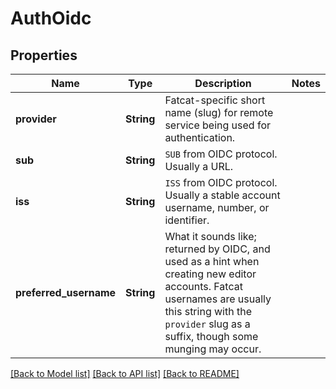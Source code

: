 # AuthOidc

## Properties
Name | Type | Description | Notes
------------ | ------------- | ------------- | -------------
**provider** | **String** | Fatcat-specific short name (slug) for remote service being used for authentication.  | 
**sub** | **String** | `SUB` from OIDC protocol. Usually a URL. | 
**iss** | **String** | `ISS` from OIDC protocol. Usually a stable account username, number, or identifier. | 
**preferred_username** | **String** | What it sounds like; returned by OIDC, and used as a hint when creating new editor accounts. Fatcat usernames are usually this string with the `provider` slug as a suffix, though some munging may occur.  | 

[[Back to Model list]](../README.md#documentation-for-models) [[Back to API list]](../README.md#documentation-for-api-endpoints) [[Back to README]](../README.md)


